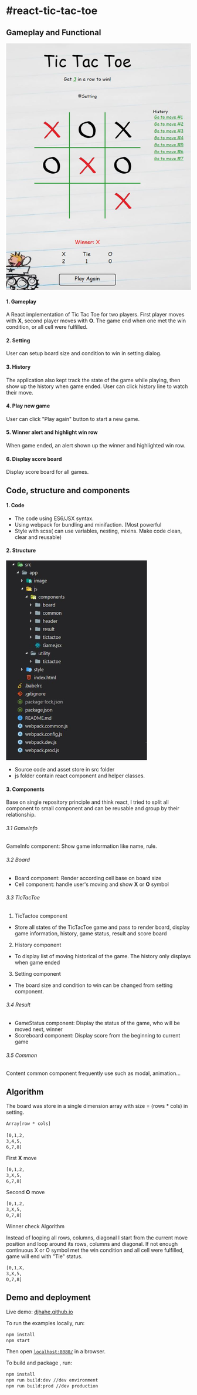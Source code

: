 #react-tic-tac-toe
=================

## Gameplay and Functional
![TicTacToe](https://github.com/djhahe/Image-Store/blob/master/Tictactoe/game.JPG)
#### 1. Gameplay
A React implementation of Tic Tac Toe for two players. First player moves with **X**, second player moves with **O**. The game end when one met the win condition, or all cell were fulfilled.
#### 2. Setting
User can setup board size and condition to win in setting dialog. 
#### 3. History
The application also kept track the state of the game while playing, then show up the history when game ended. User can click history line to watch their move.
#### 4. Play new game
User can click "Play again" button to start a new game.
#### 5. Winner alert and highlight win row
When game ended, an alert shown up the winner and highlighted win row.
#### 6. Display score board
Display score board for all games.


## Code, structure and components
#### 1. Code
* The code using ES6/JSX syntax.
* Using webpack for bundling and minifaction. (Most powerful 
* Style with scss( can use variables, nesting, mixins. Make code clean, clear and reusable) 
#### 2. Structure
![TicTacToe](https://github.com/djhahe/Image-Store/blob/master/Tictactoe/structure.JPG)
* Source code and asset store in src folder
* js folder contain react component and helper classes.

#### 3. Components
Base on single repository principle and think react, I tried to split all component to small component and can be reusable and group by their relationship. 
######  3.1 GameInfo 
GameInfo component: Show game information like name, rule.
###### 3.2 Board 
* Board component: Render according cell base on  board size 
* Cell component: handle user's moving and show **X** or **O** symbol
###### 3.3 TicTacToe 
1. TicTactoe component
* Store all states of the TicTacToe game and pass to render board, display game information, history, game status, result and score board
2. History component
* To display list of moving historical of the game. The history only displays when game ended
3. Setting component
* The board size and condition to win can be changed from setting component.
###### 3.4 Result 
* GameStatus component: Display the status of the game, who will be moved next, winner
* Scoreboard component: Display score from the beginning to current game
###### 3.5 Common 
  Content common component frequently use such as modal, animation...

## Algorithm

The board was store in a single dimension array with size = (rows * cols) in setting.

```
Array[row * cols]

[0,1,2,
3,4,5,
6,7,8]
```

First **X** move

```
[0,1,2,
3,X,5,
6,7,8]
```

Second **O** move 

```
[0,1,2,
3,X,5,
0,7,8]
```

Winner check Algorithm

Instead of looping all rows, columns, diagonal I start from the current move position and loop around its rows, columns and diagonal. If not enough continuous X or O symbol met the win condition and all cell were fulfilled, game will end with "Tie" status.

```
[0,1,X,
3,X,5,
O,7,8]
```

## Demo and deployment

Live demo: [djhahe.github.io](http://djhahe.github.io)

To run the examples locally, run:

```
npm install
npm start
```

Then open [`localhost:8080/`](http://localhost:8080/) in a browser.

To build and package , run:

```
npm install
npm run build:dev //dev environment
npm run build:prod //dev production
```
